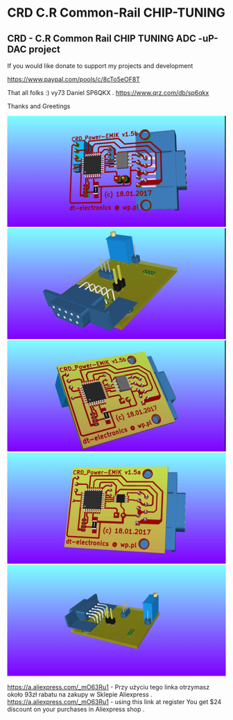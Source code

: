 # CRD C.R Common-Rail CHIP-TUNING
CRD - C.R Common Rail CHIP TUNING ADC -uP- DAC project 
---------------------------------------------------------------------------------------------------

If you would like donate to support my projects and development

https://www.paypal.com/pools/c/8cTo5eOF8T

That all folks :) vy73 Daniel SP6QKX . https://www.qrz.com/db/sp6qkx

Thanks and Greetings


<img src="https://raw.githubusercontent.com/SP6QKX/CRD---C.R-Common-Rail-CHIP-TUNING/master/1.jpg">
<img src="https://raw.githubusercontent.com/SP6QKX/CRD---C.R-Common-Rail-CHIP-TUNING/master/2.jpg">
<img src="https://raw.githubusercontent.com/SP6QKX/CRD---C.R-Common-Rail-CHIP-TUNING/master/3.jpg">
<img src="https://raw.githubusercontent.com/SP6QKX/CRD---C.R-Common-Rail-CHIP-TUNING/master/4.jpg">
<img src="https://raw.githubusercontent.com/SP6QKX/CRD---C.R-Common-Rail-CHIP-TUNING/master/5.jpg">


https://a.aliexpress.com/_mO63Ru1 - Przy użyciu tego linka otrzymasz około 93zł rabatu na zakupy w Sklepie Aliexpress .
https://a.aliexpress.com/_mO63Ru1 - using this link at register You get $24 discount on your purchases in Aliexpress shop .
